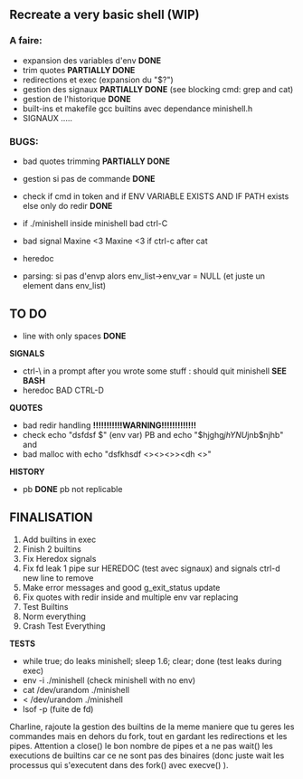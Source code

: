 ## Recreate a very basic shell (WIP)

### A faire:

- expansion des variables d'env **DONE**
- trim quotes **PARTIALLY DONE**
- redirections et exec (expansion du "$?")
- gestion des signaux **PARTIALLY DONE** (see blocking cmd: grep and cat)
- gestion de l'historique **DONE**
- built-ins et makefile gcc builtins avec dependance minishell.h
- SIGNAUX .....


### BUGS:

- bad quotes trimming **PARTIALLY DONE**

- gestion si pas de commande **DONE**
- check if cmd in token and if ENV VARIABLE EXISTS AND IF PATH exists    else only do redir  **DONE**
- if ./minishell inside minishell bad ctrl-C
- bad signal Maxine <3 Maxine <3 if ctrl-c after cat
- heredoc




- parsing: si pas d'envp alors env_list->env_var = NULL (et juste un element dans env_list)

## TO DO
- line with only spaces **DONE**

**SIGNALS**
- ctrl-\ in a prompt after you wrote some stuff : should quit minishell  **SEE BASH**
- heredoc BAD CTRL-D

**QUOTES**
- bad redir handling **!!!!!!!!!!!WARNING!!!!!!!!!!!!!**
- check echo "dsfdsf $" (env var) PB and echo "$hjghg$jh  YNU$jnb$njhb" and
- bad malloc with echo "dsfkhsdf <><><>><dh <>"

**HISTORY**
- pb  **DONE** pb not replicable

## FINALISATION
1. Add builtins in exec
2. Finish 2 builtins
3. Fix Heredox signals
4. Fix fd leak 1 pipe sur HEREDOC (test avec signaux) and signals ctrl-d new line to remove
5. Make error messages and good g_exit_status update
6. Fix quotes with redir inside and multiple env var replacing
7. Test Builtins
8. Norm everything
9. Crash Test Everything

**TESTS**
- while true; do leaks minishell; sleep 1.6; clear; done (test leaks during exec)
- env -i ./minishell (check minishell with no env)
- cat /dev/urandom ./minishell
- < /dev/urandom ./minishell
- lsof -p <PID process> (fuite de fd)

Charline, rajoute la gestion des builtins de la meme maniere que tu geres les commandes mais en dehors du fork, tout en gardant les redirections et les pipes. Attention a close() le bon nombre de pipes et a ne pas wait() les executions de builtins car ce ne sont pas des binaires (donc juste wait les processus qui s'executent dans des fork() avec execve() ).
